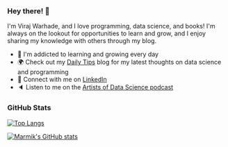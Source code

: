 ### Hey there! 👋

I'm Viraj Warhade, and I love programming, data science, and books! I'm always on the lookout for opportunities to learn and grow, and I enjoy sharing my knowledge with others through my blog.

- 🌱 I'm addicted to learning and growing every day
- :earth_africa: Check out my [Daily Tips](https://mathdatasimplified.com/) blog for my latest thoughts on data science and programming
- :office: Connect with me on [LinkedIn](https://www.linkedin.com/in/)
- :speaker: Listen to me on the [Artists of Data Science podcast](https://medium.com/@theartistsofdatascience/why-we-should-be-more-like-winnie-the-pooh-khuyen-tran-on-the-artists-of-data-science-c610c91d4c14)

### GitHub Stats

[![Top Langs](https://github-readme-stats.vercel.app/api/top-langs/?username=marmik&layout=compact)](https://github.com/anuraghazra/github-readme-stats)

[![Marmik's GitHub stats](https://github-readme-stats.vercel.app/api?username=virajwarhade&show_icons=true&theme=radical)](https://github.com/anuraghazra/github-readme-stats)

